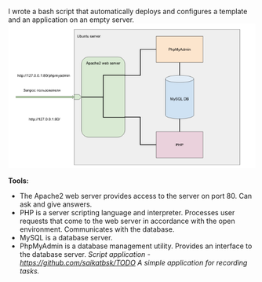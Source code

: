 I wrote a bash script that automatically deploys and configures a template and an application on an empty server.
![How it works:](LAMP.png)
 
 __Tools:__
  * The Apache2 web server provides access to the server on port 80. Can ask and give answers.
  * PHP is a server scripting language and interpreter. Processes user requests that come to the web server in accordance with the open environment. Communicates with the database.
  * MySQL is a database server.
  * PhpMyAdmin is a database management utility. Provides an interface to the database server.
_Script application - https://github.com/saikatbsk/TODO_
_A simple application for recording tasks._

